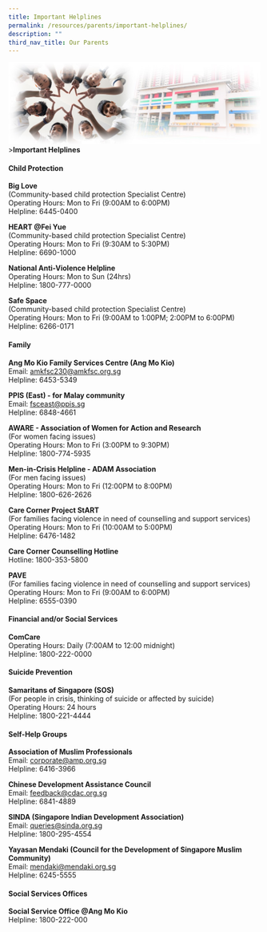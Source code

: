 ```yaml
---
title: Important Helplines
permalink: /resources/parents/important-helplines/
description: ""
third_nav_title: Our Parents
---
```

![Sub-banner](/images/sub%20banner.jpg)&gt;**Important Helplines**

#### Child Protection
**Big Love**  
(Community-based child protection Specialist Centre)  
Operating Hours: Mon to Fri (9:00AM to 6:00PM)  
Helpline: 6445-0400  
  
**HEART @Fei Yue**  
(Community-based child protection Specialist Centre)  
Operating Hours: Mon to Fri (9:30AM to 5:30PM)  
Helpline: 6690-1000  
  
**National Anti-Violence Helpline**<br>
Operating Hours: Mon to Sun (24hrs)  
Helpline: 1800-777-0000  
  
**Safe Space** <br>
(Community-based child protection Specialist Centre)  
Operating Hours: Mon to Fri (9:00AM to 1:00PM; 2:00PM to 6:00PM)  
Helpline: 6266-0171  
  
#### Family
**Ang Mo Kio Family Services Centre (Ang Mo Kio)**  
Email: <a href="mailto:amkfsc230@amkfsc.org.sg">amkfsc230@amkfsc.org.sg </a><br>
Helpline: 6453-5349  
  
**PPIS (East) - for Malay community**  
Email: <a href="mailto:fsceast@ppis.sg">fsceast@ppis.sg </a><br>
Helpline: 6848-4661  
  
**AWARE - Association of Women for Action and Research**  
(For women facing issues)  
Operating Hours: Mon to Fri (3:00PM to 9:30PM)  
Helpline: 1800-774-5935  
  
**Men-in-Crisis Helpline - ADAM Association**  
(For men facing issues)  
Operating Hours: Mon to Fri (12:00PM to 8:00PM)  
Helpline: 1800-626-2626  
  
**Care Corner Project StART**  
(For families facing violence in need of counselling and support services)  
Operating Hours: Mon to Fri (10:00AM to 5:00PM)  
Helpline: 6476-1482  
  
**Care Corner Counselling Hotline**&nbsp;  
Hotline: 1800-353-5800  
  
**PAVE**<br>
(For families facing violence in need of counselling and support services)  
Operating Hours: Mon to Fri (9:00AM to 6:00PM)  
Helpline: 6555-0390  
  
	
#### Financial and/or Social Services
**ComCare**<br>
Operating Hours: Daily (7:00AM to 12:00 midnight)  
Helpline: 1800-222-0000  
  
#### Suicide Prevention		
**Samaritans of Singapore (SOS)**<br>
(For people in crisis, thinking of suicide or affected by suicide)  
Operating Hours: 24 hours  
Helpline: 1800-221-4444  
 
#### Self-Help Groups
**Association of Muslim Professionals**  
Email: <a href="mailto:corporate@amp.org.sg">corporate@amp.org.sg</a><br>
Helpline: 6416-3966  
  
**Chinese Development Assistance Council** <br>
Email: <a href="mailto:feedback@cdac.org.sg">feedback@cdac.org.sg</a><br>
Helpline: 6841-4889  
  
**SINDA (Singapore Indian Development Association)**<br>
Email:
<a href="mailto:queries@sinda.org.sg">queries@sinda.org.sg</a><br>
Helpline: 1800-295-4554  
  
**Yayasan Mendaki (Council for the Development of Singapore Muslim Community)**<br>
Email:
<a href="mailto:mendaki@mendaki.org.sg">mendaki@mendaki.org.sg</a><br>
Helpline: 6245-5555  

#### Social Services Offices
**Social Service Office @Ang Mo Kio**<br>
Helpline: 1800-222-000